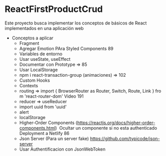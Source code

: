 # ReactFirstProductCrud
Este proyecto busca implementar los conceptos de básicos de React implementados en una aplicación web 

* Conceptos a aplicar
	* Fragment
	* Agregar Emotion PAra Styled Components 89
	* Variables de entorno
	* Usar useState, useEffect
	* Documentar con Prototype => 85
	* Usar LocalStorage
	* npm i react-transaction-group (animaciones) => 102
	* Custom Hooks
	* Contexts
	* routing => import { BrowserRouter as Router, Switch, Route, Link } from 'react-router-dom' Video 191
	* reducer => useReducer
	* import uuid from 'uuid'
	* alert
	* localStorage
	* Higher-Order Components (https://reactjs.org/docs/higher-order-components.html)  Ocultar un componente si no esta authenticado Deployment a Netlify 86
	* Json Server (Para un server fake) https://github.com/typicode/json-server
	* Usar Authentificacion con JsonWebToken
	

